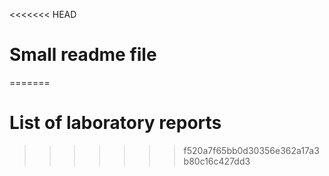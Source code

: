 <<<<<<< HEAD
# Small readme file
=======
# List of laboratory reports
>>>>>>> f520a7f65bb0d30356e362a17a3b80c16c427dd3
